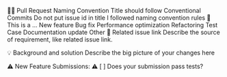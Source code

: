 🧑‍⚖️ Pull Request Naming Convention
Title should follow Conventional Commits
Do not put issue id in title
 I followed naming convention rules
🤔 This is a ...
 New feature
 Bug fix
 Performance optimization
 Refactoring
 Test Case
 Documentation update
 Other
🔗 Related issue link
Describe the source of requirement, like related issue link.

💡 Background and solution
Describe the big picture of your changes here

⚠️ New Feature Submissions: ⚠️
[ ] Does your submission pass tests?